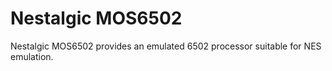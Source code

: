 # Nestalgic MOS6502

Nestalgic MOS6502 provides an emulated 6502 processor suitable for NES emulation.
